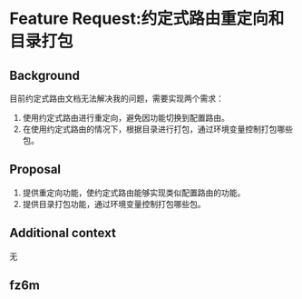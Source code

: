 # Feature Request:约定式路由重定向和目录打包

## Background

目前约定式路由文档无法解决我的问题，需要实现两个需求：

1. 使用约定式路由进行重定向，避免因功能切换到配置路由。
2. 在使用约定式路由的情况下，根据目录进行打包，通过环境变量控制打包哪些包。

## Proposal

1. 提供重定向功能，使约定式路由能够实现类似配置路由的功能。
2. 提供目录打包功能，通过环境变量控制打包哪些包。

## Additional context

无

## fz6m
